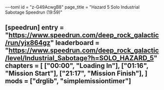 ---toml
id = "z-G49AcwgB8"
page_title = "Hazard 5 Solo Industrial Sabotage Speedrun (19:59)"

[speedrun]
entry = "https://www.speedrun.com/deep_rock_galactic/run/yjx864gz"
leaderboard = "https://www.speedrun.com/deep_rock_galactic/level/Industrial_Sabotage?h=SOLO_HAZARD_5"
chapters = [
  ["00:00", "Loading In"],
  ["01:16", "Mission Start"],
  ["21:17", "Mission Finish"],
]
mods = ["drglib", "simplemissiontimer"]
---
